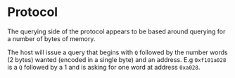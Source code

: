 # Protocol

The querying side of the protocol appears to be based around querying for a number of bytes of memory.

The host will issue a query that begins with `Q` followed by the number words (2 bytes) wanted (encoded in a single byte) and an address. E.g `0xf101a028` is a `Q` followed by a 1 and is asking for one word at address `0xa028`.